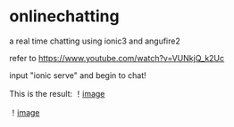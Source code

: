 # onlinechatting
a real time chatting using ionic3 and angufire2

refer to https://www.youtube.com/watch?v=VUNkjQ_k2Uc

input "ionic serve" and begin to chat!

This is the result:
！[image](https://github.com/cynthiaguan/onlinechatting/blob/master/gif/result1.jpg)



！[image](https://github.com/cynthiaguan/onlinechatting/blob/master/gif/result2.jpg)


